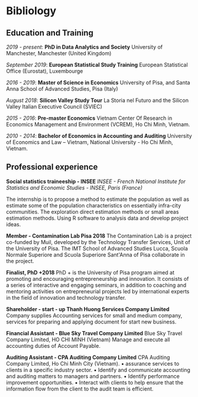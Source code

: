 # Bibliology

## Education and Training

*2019 - present*:  **PhD in Data Analytics and Society** 
University of Manchester, Manchester (United Kingdom)

*September 2019*: **European Statistical Study Training**
European Statistical Office (Eurostat), Luxembourge

*2016 - 2019*: **Master of Science in Economics** 
University of Pisa, and Santa Anna School of Advanced Studies, Pisa (Italy)

*August 2018*: **Silicon Valley Study Tour** 
La Storia nel Futuro and the Silicon Valley Italian Executive Council (SVIEC)

*2015 - 2016*: **Pre-master Economics**
Vietnam Center Of Research in Economics Management and Environment (VCREM), Ho Chi Minh, Vietnam.

*2010 - 2014*: **Bachelor of Economics in Accounting and Auditing**
University of Economics and Law – Vietnam, National University - Ho Chi Minh, Vietnam.


## Professional experience

**Social statistics traineeship - INSEE**
 *INSEE - French National Institute for Statistics and Economic Studies - INSEE, Paris (France)*

The internship is to propose a method to estimate the population as well as estimate some of the population characteristics on essentially infra-city communities.
The exploration direct estimation methods or small areas estimation methods.
Using R software to analysis data and develop project ideas.

**Member - Contamination Lab Pisa 2018** 
The Contamination Lab is a project co-funded by Muil, developed by the Technology Transfer Services, Unit of the University of Pisa. The IMT School of Advanced Studies Lucca, Scuola Normale Superiore and Scuola Superiore Sant'Anna of Pisa collaborate in the project.

**Finalist, PhD +2018**
PhD + is the University of Pisa program aimed at promoting and encouraging entrepreneurship and innovation. It consists of a series of interactive and engaging seminars, in addition to coaching and mentoring activities on entrepreneurial projects led by international experts in the field of innovation and technology transfer.

**Shareholder - start - up Thanh Huong Services Company Limited** 
Company supplies Accounting services for small and medium company, services for preparing and applying document for start new business.

**Financial Assistant - Blue Sky Travel Company Limited**
Blue Sky Travel Company Limited, HO CHI MINH (Vietnam)
Manage and execute all accounting duties of Account Payable.

**Auditing Assistant - CPA Auditing Company Limited**
CPA Auditing Company Limited, Ho Chi Minh City (Vietnam).
▪ assurance services to clients in a specific industry sector.
▪ Identify and communicate accounting and auditing matters to managers and partners.
▪ Identify performance improvement opportunities.
▪ Interact with clients to help ensure that the information flow from the client to the audit team is efficient.

